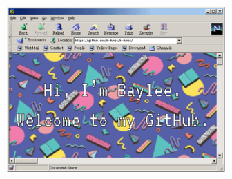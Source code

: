 <center>

![alterednetspace](https://github.com/b-duncs/b-duncs/blob/main/alterednetscape-01.png)

</center>
